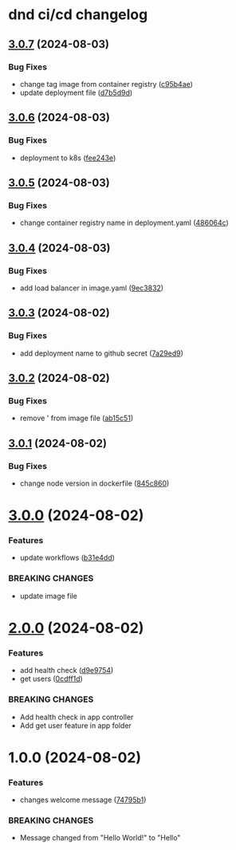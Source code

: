# dnd ci/cd changelog

## [3.0.7](https://github.com/N-D-Duy/dnd-ci-cd/compare/v3.0.6...v3.0.7) (2024-08-03)


### Bug Fixes

* change tag image from container registry ([c95b4ae](https://github.com/N-D-Duy/dnd-ci-cd/commit/c95b4ae2334a382a2ee5b69e878bd60324719e2a))
* update deployment file ([d7b5d9d](https://github.com/N-D-Duy/dnd-ci-cd/commit/d7b5d9de8eb3c0de677bbb3ed8399447472e501d))

## [3.0.6](https://github.com/N-D-Duy/dnd-ci-cd/compare/v3.0.5...v3.0.6) (2024-08-03)


### Bug Fixes

* deployment to k8s ([fee243e](https://github.com/N-D-Duy/dnd-ci-cd/commit/fee243e66549adf844ce24f47d31203287031137))

## [3.0.5](https://github.com/N-D-Duy/dnd-ci-cd/compare/v3.0.4...v3.0.5) (2024-08-03)


### Bug Fixes

* change container registry name in deployment.yaml ([486064c](https://github.com/N-D-Duy/dnd-ci-cd/commit/486064c5b8b30dac836784401f006f477f31f401))

## [3.0.4](https://github.com/N-D-Duy/dnd-ci-cd/compare/v3.0.3...v3.0.4) (2024-08-03)


### Bug Fixes

* add load balancer in image.yaml ([9ec3832](https://github.com/N-D-Duy/dnd-ci-cd/commit/9ec3832441a1a7ef11d27a419630d6f7d06af43e))

## [3.0.3](https://github.com/N-D-Duy/dnd-ci-cd/compare/v3.0.2...v3.0.3) (2024-08-02)


### Bug Fixes

* add deployment name to github secret ([7a29ed9](https://github.com/N-D-Duy/dnd-ci-cd/commit/7a29ed99dfd62316bad863a36cc36ca8023b0a21))

## [3.0.2](https://github.com/N-D-Duy/dnd-ci-cd/compare/v3.0.1...v3.0.2) (2024-08-02)


### Bug Fixes

* remove ' from image file ([ab15c51](https://github.com/N-D-Duy/dnd-ci-cd/commit/ab15c51619deb8c73334253d71e49b5191d8040d))

## [3.0.1](https://github.com/N-D-Duy/dnd-ci-cd/compare/v3.0.0...v3.0.1) (2024-08-02)


### Bug Fixes

* change node version in dockerfile ([845c860](https://github.com/N-D-Duy/dnd-ci-cd/commit/845c8601cbe16954042295b7ad3132ea1e0e19a5))

# [3.0.0](https://github.com/N-D-Duy/dnd-ci-cd/compare/v2.0.0...v3.0.0) (2024-08-02)


### Features

* update workflows ([b31e4dd](https://github.com/N-D-Duy/dnd-ci-cd/commit/b31e4dde62ef76b1b8f8370721d1d8b6485959b3))


### BREAKING CHANGES

* update image file

# [2.0.0](https://github.com/N-D-Duy/dnd-ci-cd/compare/v1.0.0...v2.0.0) (2024-08-02)


### Features

* add health check ([d9e9754](https://github.com/N-D-Duy/dnd-ci-cd/commit/d9e9754bb145a7e18f2767c7ba4cc6b1069e6bf3))
* get users ([0cdff1d](https://github.com/N-D-Duy/dnd-ci-cd/commit/0cdff1d49869cef6568b5d01830519324fbe7cf5))


### BREAKING CHANGES

* Add health check in app controller
* Add get user feature in app folder

# 1.0.0 (2024-08-02)


### Features

* changes welcome message ([74795b1](https://github.com/N-D-Duy/dnd-ci-cd/commit/74795b147bc864791cba573a074ba1585c783187))


### BREAKING CHANGES

* Message changed from "Hello World!" to "Hello"
